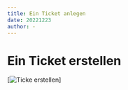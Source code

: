 ```yaml
---
title: Ein Ticket anlegen 
date: 20221223
author: -
---
```


# Ein Ticket erstellen 


[![Ticke erstellen](ticket_anlegen.png)]

